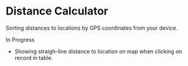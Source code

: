 # Distance Calculator

Sorting distances to locations by GPS coordinates from your device.

In Progress
* Showing straigh-line distance to location on map when clicking on record in table.
